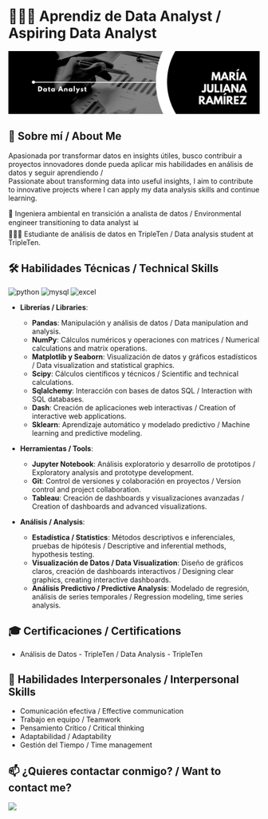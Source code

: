 # 👩🏻‍💻 Aprendiz de Data Analyst / Aspiring Data Analyst

<div id="header" align="center">
  <img decoding="async" src="Black & White Modern Minimalist Data Analyst LinkedIn Banner.png" width="800"/>
</div>

## 🌟 Sobre mí / About Me
Apasionada por transformar datos en insights útiles, busco contribuir a proyectos innovadores donde pueda aplicar mis habilidades en análisis de datos y seguir aprendiendo /  
Passionate about transforming data into useful insights, I aim to contribute to innovative projects where I can apply my data analysis skills and continue learning.

🌱 Ingeniera ambiental en transición a analista de datos / Environmental engineer transitioning to data analyst 📊  
👩🏼‍💻 Estudiante de análisis de datos en TripleTen / Data analysis student at TripleTen.

## 🛠️ Habilidades Técnicas / Technical Skills
<div id="header" align="left">
    <img decoding="async" src="https://img.shields.io/badge/Python-3776AB?style=for-the-badge&logo=python&logoColor=white" alt="python"/>
  </a>
    <img decoding="async" src="https://img.shields.io/badge/MySQL-6DB33F?style=for-the-badge&logo=mysql&logoColor=white" alt="mysql"/>
  </a>
 <img decoding="async" src="https://img.shields.io/badge/Microsoft_Excel-217346?style=for-the-badge&logo=microsoft-excel&logoColor=white" alt="excel"/>
  </a>
</div>

- **Librerías / Libraries**:
  - **Pandas**: Manipulación y análisis de datos / Data manipulation and analysis.
  - **NumPy**: Cálculos numéricos y operaciones con matrices / Numerical calculations and matrix operations.
  - **Matplotlib y Seaborn**: Visualización de datos y gráficos estadísticos / Data visualization and statistical graphics.
  - **Scipy**: Cálculos científicos y técnicos / Scientific and technical calculations.
  - **Sqlalchemy**: Interacción con bases de datos SQL / Interaction with SQL databases.
  - **Dash**: Creación de aplicaciones web interactivas / Creation of interactive web applications.
  - **Sklearn**: Aprendizaje automático y modelado predictivo / Machine learning and predictive modeling.

- **Herramientas / Tools**:
  - **Jupyter Notebook**: Análisis exploratorio y desarrollo de prototipos / Exploratory analysis and prototype development.
  - **Git**: Control de versiones y colaboración en proyectos / Version control and project collaboration.
  - **Tableau**: Creación de dashboards y visualizaciones avanzadas / Creation of dashboards and advanced visualizations.

- **Análisis / Analysis**:
  - **Estadística / Statistics**: Métodos descriptivos e inferenciales, pruebas de hipótesis / Descriptive and inferential methods, hypothesis testing.
  - **Visualización de Datos / Data Visualization**: Diseño de gráficos claros, creación de dashboards interactivos / Designing clear graphics, creating interactive dashboards.
  - **Análisis Predictivo / Predictive Analysis**: Modelado de regresión, análisis de series temporales / Regression modeling, time series analysis.

## 🎓 Certificaciones / Certifications
- Análisis de Datos - TripleTen / Data Analysis - TripleTen

## 🤝 Habilidades Interpersonales / Interpersonal Skills
- Comunicación efectiva / Effective communication
- Trabajo en equipo / Teamwork
- Pensamiento Crítico / Critical thinking
- Adaptabilidad / Adaptability
- Gestión del Tiempo / Time management

## 📫 ¿Quieres contactar conmigo? / Want to contact me?
[![](https://img.shields.io/badge/LinkedIn-0077B5?style=for-the-badge&logo=linkedin&logoColor=white)](https://www.linkedin.com/in/maria-juliana-ramirez-zuluaga/)
